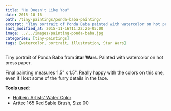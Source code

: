```yaml
---
title: "He Doesn't Like You"
date: 2015-10-16
path: /tiny-paintings/ponda-baba-painting/
excerpt: "Tiny portrait of Ponda Baba painted with watercolor on hot press paper."
last_modified_at: 2015-11-16T11:22:26-05:00
image: ../../images/painting-ponda-baba.jpg
categories: [tiny-paintings]
tags: [watercolor, portrait, illustration, Star Wars]
---
```


Tiny portrait of Ponda Baba from **Star Wars**. Painted with watercolor on hot press paper.

Final painting measures 1.5\" x 1.5\". Really happy with the colors on this one, even if I lost some of the furry details in the face.

**Tools used:**

- [Holbein Artists' Water Color](https://amzn.to/2ZPsCTN)
- Arttec 165 Red Sable Brush, Size 00
